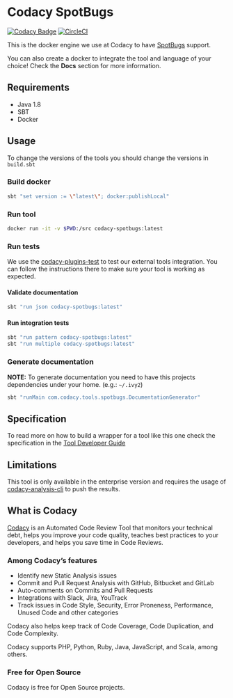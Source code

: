 # Codacy SpotBugs

[![Codacy Badge](https://api.codacy.com/project/badge/Grade/00b47dd51b964655a0329723156a3eb3)](https://www.codacy.com/gh/codacy/codacy-spotbugs?utm_source=github.com&amp;utm_medium=referral&amp;utm_content=codacy/codacy-spotbugs&amp;utm_campaign=Badge_Grade)
[![CircleCI](https://circleci.com/gh/codacy/codacy-spotbugs.svg?style=svg)](https://circleci.com/gh/codacy/codacy-spotbugs)

This is the docker engine we use at Codacy to have [SpotBugs](https://spotbugs.github.io/) support.

You can also create a docker to integrate the tool and language of your choice!
Check the **Docs** section for more information.

## Requirements

- Java 1.8
- SBT
- Docker

## Usage

To change the versions of the tools you should change the versions in `build.sbt`

### Build docker

```sh
sbt "set version := \"latest\"; docker:publishLocal"
```

### Run tool

```sh
docker run -it -v $PWD:/src codacy-spotbugs:latest
```

### Run tests

We use the [codacy-plugins-test](https://github.com/codacy/codacy-plugins-test) to test our external tools integration.
You can follow the instructions there to make sure your tool is working as expected.

#### Validate documentation

```sh
sbt "run json codacy-spotbugs:latest"
```

#### Run integration tests

```sh
sbt "run pattern codacy-spotbugs:latest"
sbt "run multiple codacy-spotbugs:latest"
```

### Generate documentation

**NOTE:** To generate documentation you need to have this projects dependencies under your home. (e.g.: `~/.ivy2`)

```sh
sbt "runMain com.codacy.tools.spotbugs.DocumentationGenerator"
```

## Specification

To read more on how to build a wrapper for a tool like this one check the specification in the
[Tool Developer Guide](https://github.com/codacy/codacy-engine-scala-seed/blob/master/README.md#how-to-integrate-an-external-analysis-tool-on-codacy)

## Limitations

This tool is only available in the enterprise version and
requires the usage of [codacy-analysis-cli](https://github.com/codacy/codacy-analysis-cli) to push the results.

## What is Codacy

[Codacy](https://www.codacy.com/) is an Automated Code Review Tool that monitors your technical debt,
helps you improve your code quality, teaches best practices to your developers, and helps you save time in Code Reviews.

### Among Codacy’s features

- Identify new Static Analysis issues
- Commit and Pull Request Analysis with GitHub, Bitbucket and GitLab
- Auto-comments on Commits and Pull Requests
- Integrations with Slack, Jira, YouTrack
- Track issues in Code Style, Security, Error Proneness, Performance, Unused Code and other categories

Codacy also helps keep track of Code Coverage, Code Duplication, and Code Complexity.

Codacy supports PHP, Python, Ruby, Java, JavaScript, and Scala, among others.

### Free for Open Source

Codacy is free for Open Source projects.
